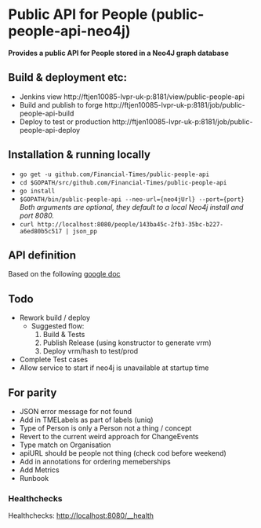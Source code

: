 # Public API for People (public-people-api-neo4j)
__Provides a public API for People stored in a Neo4J graph database__

## Build & deployment etc:
* Jenkins view http://ftjen10085-lvpr-uk-p:8181/view/public-people-api
* Build and publish to forge http://ftjen10085-lvpr-uk-p:8181/job/public-people-api-build
* Deploy to test or production http://ftjen10085-lvpr-uk-p:8181/job/public-people-api-deploy

## Installation & running locally
* `go get -u github.com/Financial-Times/public-people-api`
* `cd $GOPATH/src/github.com/Financial-Times/public-people-api`
* `go install`
* `$GOPATH/bin/public-people-api --neo-url={neo4jUrl} --port={port}`
_Both arguments are optional, they default to a local Neo4j install and port 8080._
* `curl http://localhost:8080/people/143ba45c-2fb3-35bc-b227-a6ed80b5c517 | json_pp`

## API definition
Based on the following [google doc](https://docs.google.com/document/d/1SC4Uskl-VD78y0lg5H2Gq56VCmM4OFHofZM-OvpsOFo/edit#heading=h.qjo76xuvpj83)

## Todo
* Rework build / deploy
  * Suggested flow:
    1. Build & Tests
    1. Publish Release (using konstructor to generate vrm)
    1. Deploy vrm/hash to test/prod
* Complete Test cases
* Allow service to start if neo4j is unavailable at startup time

## For parity
* JSON error message for not found
* Add in TMELabels as part of labels (uniq)
* Type of Person is only a Person not a thing / concept
* Revert to the current weird approach for ChangeEvents
* Type match on Organisation
* apiURL should be people not thing (check cod before weekend)
* Add in annotations for ordering memeberships
* Add Metrics
* Runbook

### Healthchecks

Healthchecks: [http://localhost:8080/__health](http://localhost:8080/__health)

